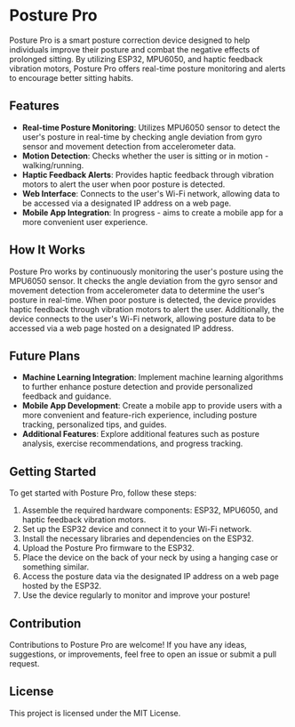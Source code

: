 # Posture Pro

Posture Pro is a smart posture correction device designed to help individuals improve their posture and combat the negative effects of prolonged sitting. By utilizing ESP32, MPU6050, and haptic feedback vibration motors, Posture Pro offers real-time posture monitoring and alerts to encourage better sitting habits.

## Features

- **Real-time Posture Monitoring**: Utilizes MPU6050 sensor to detect the user's posture in real-time by checking angle deviation from gyro sensor and movement detection from accelerometer data.
- **Motion Detection**: Checks whether the user is sitting or in motion - walking/running.
- **Haptic Feedback Alerts**: Provides haptic feedback through vibration motors to alert the user when poor posture is detected.
- **Web Interface**: Connects to the user's Wi-Fi network, allowing data to be accessed via a designated IP address on a web page.
- **Mobile App Integration**: In progress - aims to create a mobile app for a more convenient user experience.

## How It Works

Posture Pro works by continuously monitoring the user's posture using the MPU6050 sensor. It checks the angle deviation from the gyro sensor and movement detection from accelerometer data to determine the user's posture in real-time. When poor posture is detected, the device provides haptic feedback through vibration motors to alert the user. Additionally, the device connects to the user's Wi-Fi network, allowing posture data to be accessed via a web page hosted on a designated IP address.

## Future Plans

- **Machine Learning Integration**: Implement machine learning algorithms to further enhance posture detection and provide personalized feedback and guidance.
- **Mobile App Development**: Create a mobile app to provide users with a more convenient and feature-rich experience, including posture tracking, personalized tips, and guides.
- **Additional Features**: Explore additional features such as posture analysis, exercise recommendations, and progress tracking.

## Getting Started

To get started with Posture Pro, follow these steps:

1. Assemble the required hardware components: ESP32, MPU6050, and haptic feedback vibration motors.
2. Set up the ESP32 device and connect it to your Wi-Fi network.
3. Install the necessary libraries and dependencies on the ESP32.
4. Upload the Posture Pro firmware to the ESP32.
5. Place the device on the back of your neck by using a hanging case or something similar.
6. Access the posture data via the designated IP address on a web page hosted by the ESP32.
7. Use the device regularly to monitor and improve your posture!

## Contribution

Contributions to Posture Pro are welcome! If you have any ideas, suggestions, or improvements, feel free to open an issue or submit a pull request.

## License

This project is licensed under the MIT License.
